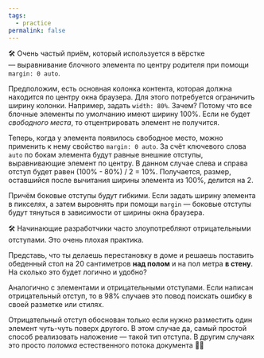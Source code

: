 ```yaml
---
tags:
  - practice
permalink: false
---
```


🛠 Очень частый приём, который используется в вёрстке — выравнивание блочного элемента по центру родителя при помощи `margin: 0 auto`.

Предположим, есть основная колонка контента, которая должна находится по центру окна браузера. Для этого потребуется ограничить ширину колонки. Например, задать `width: 80%`. Зачем? Потому что все блочные элементы по умолчанию имеют ширину 100%. Если не будет _свободного места_, то отцентрировать элемент не получится.

Теперь, когда у элемента появилось свободное место, можно применить к нему свойство `margin: 0 auto`. За счёт ключевого слова `auto` по бокам элемента будут равные внешние отступы, выравнивающие элемент по центру. В данном случае слева и справа отступ будет равен (100% - 80%) / 2 = 10%. Получается, размер, оставшийся после вычитания ширины элемента из 100%, делится на 2.

Причём боковые отступы будут гибкими. Если задать ширину элемента в пикселях, а затем выровнять при помощи `margin` — боковые отступы будут тянуться в зависимости от ширины окна браузера.

🛠 Начинающие разработчики часто злоупотребляют отрицательными отступами. Это очень плохая практика.

Представь, что ты делаешь перестановку в доме и решаешь поставить обеденный стол на 20 сантиметров **над полом** и на пол метра **в стену**. На сколько это будет логично и удобно?

Аналогично с элементами и отрицательными отступами. Если написан отрицательный отступ, то в 98% случаев это повод поискать ошибку в своей разметке или стилях.

Отрицательный отступ обоснован только если нужно разместить один элемент чуть-чуть поверх другого. В этом случае да, самый простой способ реализовать наложение — такой тип отступа. В другим случаях это просто _поломка_ естественного потока документа 🤙🏼
